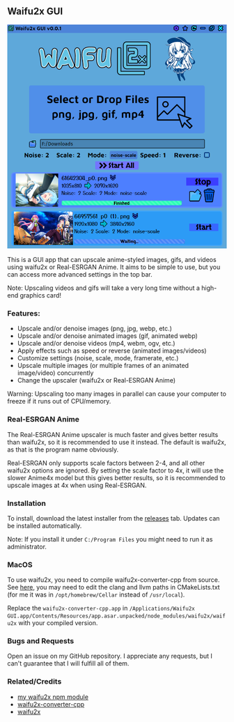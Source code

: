 ## Waifu2x GUI

<img src="assets/example.png">

This is a GUI app that can upscale anime-styled images, gifs, and videos using waifu2x or Real-ESRGAN Anime. It aims to be simple to use, but
you can access more advanced settings in the top bar.

Note: Upscaling videos and gifs will take a very long time without a high-end graphics card!

### Features:
- Upscale and/or denoise images (png, jpg, webp, etc.)
- Upscale and/or denoise animated images (gif, animated webp)
- Upscale and/or denoise videos (mp4, webm, ogv, etc.)
- Apply effects such as speed or reverse (animated images/videos)
- Customize settings (noise, scale, mode, framerate, etc.)
- Upscale multiple images (or multiple frames of an animated image/video) concurrently
- Change the upscaler (waifu2x or Real-ESRGAN Anime)

Warning: Upscaling too many images in parallel can cause your computer to freeze if it runs out of CPU/memory.

### Real-ESRGAN Anime

The Real-ESRGAN Anime upscaler is much faster and gives better results than waifu2x, so it is recommended to use it instead. The default is waifu2x, as that is the program name obviously. 

Real-ESRGAN only supports scale factors between 2-4, and all other waifu2x options are ignored. By setting the scale factor to 4x, it will use the slower Anime4x model but this gives better results, so it is recommended to upscale images at 4x when using Real-ESRGAN.

### Installation

To install, download the latest installer from the [releases](https://github.com/Tenpi/Waifu2x-GUI/releases) tab. Updates can be installed automatically.

Note: If you install it under `C:/Program Files` you might need to run it as administrator.

### MacOS
To use waifu2x, you need to compile waifu2x-converter-cpp from source. See [here](https://github.com/DeadSix27/waifu2x-converter-cpp/blob/master/BUILDING.md#macos--osx), you may need to edit the clang and llvm paths in CMakeLists.txt (for me it was in `/opt/homebrew/Cellar` instead of `/usr/local`).

Replace the `waifu2x-converter-cpp.app` in `/Applications/Waifu2x GUI.app/Contents/Resources/app.asar.unpacked/node_modules/waifu2x/waifu2x` with your compiled version. 

### Bugs and Requests

Open an issue on my GitHub repository. I appreciate any requests, but I can't guarantee that I will fulfill all of them.

### Related/Credits

- [my waifu2x npm module](https://github.com/Tenpi/waifu2x)
- [waifu2x-converter-cpp](https://github.com/DeadSix27/waifu2x-converter-cpp)
- [waifu2x](https://github.com/nagadomi/waifu2x)
